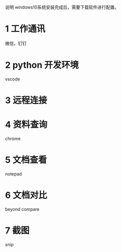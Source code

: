  说明 windows10系统安装完成后，需要下载软件进行配置。
# 1 工作通讯
微信，钉钉

# 2 python 开发环境 
vscode
# 3 远程连接

# 4 资料查询
chrome
# 5 文档查看
notepad 
# 6 文档对比
beyond compare
# 7 截图
snip

<!--stackedit_data:
eyJoaXN0b3J5IjpbLTUyMDQxMzI5LC0xNTYwNjk5ODU0LC0yMD
gxMjgxNDkyLC05NDY1MTU3MDIsLTUwNDc0MzIyNl19
-->